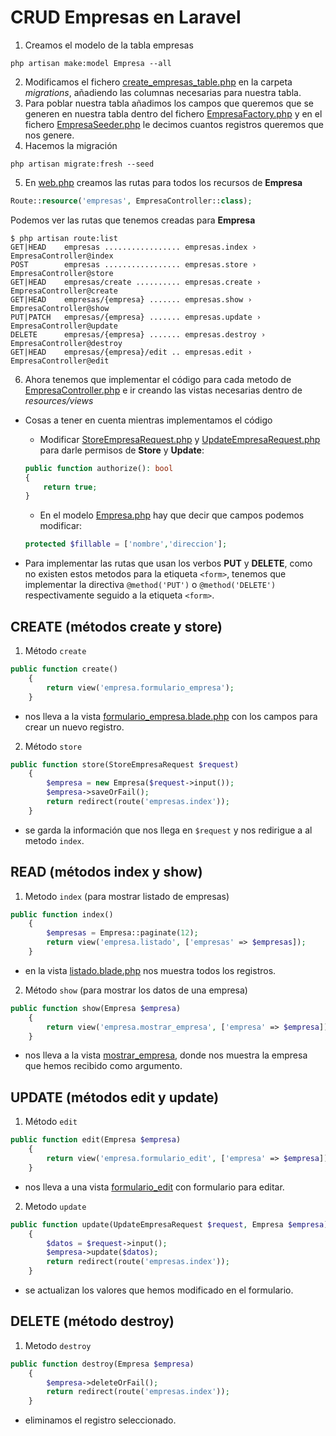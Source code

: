 # CRUD Empresas en Laravel

1. Creamos el modelo de la tabla empresas

```shell
php artisan make:model Empresa --all
```

2. Modificamos el fichero [create_empresas_table.php](./database/migrations/2023_03_22_125009_create_empresas_table.php) en la carpeta _migrations_, añadiendo las columnas necesarias para nuestra tabla.
3. Para poblar nuestra tabla añadimos los campos que queremos que se generen en nuestra tabla dentro del fichero [EmpresaFactory.php](./database/factories/EmpresaFactory.php) y en el fichero [EmpresaSeeder.php](./database/seeders/EmpresaSeeder.php) le decimos cuantos registros queremos que nos genere.
4. Hacemos la migración

```shell
php artisan migrate:fresh --seed
```

5. En [web.php](./routes/web.php) creamos las rutas para todos los recursos de **Empresa**

```php
Route::resource('empresas', EmpresaController::class);
```

Podemos ver las rutas que tenemos creadas para **Empresa**

```shell
$ php artisan route:list
GET|HEAD    empresas ................. empresas.index › EmpresaController@index
POST        empresas ................. empresas.store › EmpresaController@store
GET|HEAD    empresas/create .......... empresas.create › EmpresaController@create
GET|HEAD    empresas/{empresa} ....... empresas.show › EmpresaController@show
PUT|PATCH   empresas/{empresa} ....... empresas.update › EmpresaController@update
DELETE      empresas/{empresa} ....... empresas.destroy › EmpresaController@destroy
GET|HEAD    empresas/{empresa}/edit .. empresas.edit › EmpresaController@edit
```

6. Ahora tenemos que implementar el código para cada metodo de [EmpresaController.php](./app/Http/Controllers/EmpresaController.php) e ir creando las vistas necesarias dentro de _resources/views_

- Cosas a tener en cuenta mientras implementamos el código

  - Modificar [StoreEmpresaRequest.php](./app/Http/Requests/StoreEmpresaRequest.php) y [UpdateEmpresaRequest.php](./app/Http/Requests/UpdateEmpresaRequest.php) para darle permisos de **Store** y **Update**:

  ```php
  public function authorize(): bool
  {
      return true;
  }
  ```

  - En el modelo [Empresa.php](./app/Models/Empresa.php) hay que decir que campos podemos modificar:

  ```php
  protected $fillable = ['nombre','direccion'];
  ```

- Para implementar las rutas que usan los verbos **PUT** y **DELETE**, como no existen estos metodos para la etiqueta `<form>`, tenemos que implementar la directiva `@method('PUT')` o `@method('DELETE')` respectivamente seguido a la etiqueta `<form>`.

## CREATE (métodos create y store)

1. Método `create`

```php
public function create()
    {
        return view('empresa.formulario_empresa');
    }
```

- nos lleva a la vista [formulario_empresa.blade.php](./resources/views/empresa/formulario_empresa.blade.php) con los campos para crear un nuevo registro.

2. Método `store`

```php
public function store(StoreEmpresaRequest $request)
    {
        $empresa = new Empresa($request->input());
        $empresa->saveOrFail();
        return redirect(route('empresas.index'));
    }
```

- se garda la información que nos llega en `$request` y nos redirigue a al metodo `index`.

## READ (métodos index y show)

1. Metodo `index` (para mostrar listado de empresas)

```php
public function index()
    {
        $empresas = Empresa::paginate(12);
        return view('empresa.listado', ['empresas' => $empresas]);
    }
```

- en la vista [listado.blade.php](./resources/views/empresa/listado.blade.php) nos muestra todos los registros.

2. Método `show` (para mostrar los datos de una empresa)

```php
public function show(Empresa $empresa)
    {
        return view('empresa.mostrar_empresa', ['empresa' => $empresa]);
    }
```

- nos lleva a la vista [mostrar_empresa](./resources/views/empresa/mostrar_empresa.blade.php), donde nos muestra la empresa que hemos recibido como argumento.

## UPDATE (métodos edit y update)

1. Método `edit`

```php
public function edit(Empresa $empresa)
    {
        return view('empresa.formulario_edit', ['empresa' => $empresa]);
    }
```

- nos lleva a una vista [formulario_edit](./resources/views/empresa/formulario_edit.blade.php) con formulario para editar.

2. Metodo `update`

```php
public function update(UpdateEmpresaRequest $request, Empresa $empresa)
    {
        $datos = $request->input();
        $empresa->update($datos);
        return redirect(route('empresas.index'));
    }
```

- se actualizan los valores que hemos modificado en el formulario.

## DELETE (método destroy)

1. Metodo `destroy`

```php
public function destroy(Empresa $empresa)
    {
        $empresa->deleteOrFail();
        return redirect(route('empresas.index'));
    }
```

- eliminamos el registro seleccionado.
